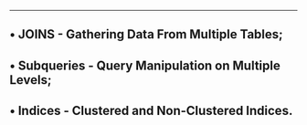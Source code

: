 -------------------------------------------------------------
• JOINS - Gathering Data From Multiple Tables;
-------------------------------------------------------------
• Subqueries - Query Manipulation on Multiple Levels;
-------------------------------------------------------------
• Indices - Clustered and Non-Clustered Indices.
-------------------------------------------------------------
